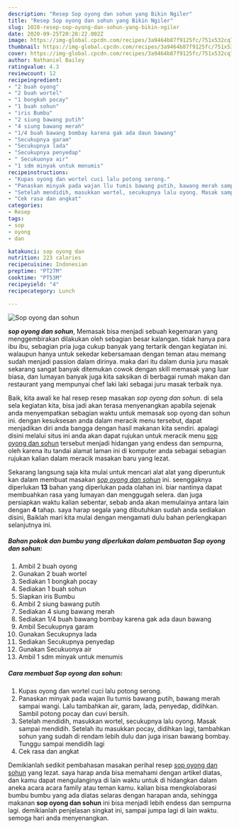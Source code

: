 ```yaml
---
description: "Resep Sop oyong dan sohun yang Bikin Ngiler"
title: "Resep Sop oyong dan sohun yang Bikin Ngiler"
slug: 1028-resep-sop-oyong-dan-sohun-yang-bikin-ngiler
date: 2020-09-25T20:28:22.002Z
image: https://img-global.cpcdn.com/recipes/3a9464b87f9125fc/751x532cq70/sop-oyong-dan-sohun-foto-resep-utama.jpg
thumbnail: https://img-global.cpcdn.com/recipes/3a9464b87f9125fc/751x532cq70/sop-oyong-dan-sohun-foto-resep-utama.jpg
cover: https://img-global.cpcdn.com/recipes/3a9464b87f9125fc/751x532cq70/sop-oyong-dan-sohun-foto-resep-utama.jpg
author: Nathaniel Bailey
ratingvalue: 4.3
reviewcount: 12
recipeingredient:
- "2 buah oyong"
- "2 buah wortel"
- "1 bongkah pocay"
- "1 buah sohun"
- "iris Bumbu"
- "2 siung bawang putih"
- "4 siung bawang merah"
- "1/4 buah bawang bombay karena gak ada daun bawang"
- "Secukupnya garam"
- "Secukupnya lada"
- "Secukupnya penyedap"
- " Secukuonya air"
- "1 sdm minyak untuk menumis"
recipeinstructions:
- "Kupas oyong dan wortel cuci lalu potong serong."
- "Panaskan minyak pada wajan llu tumis bawang putih, bawang merah sampai wangi. Lalu tambahkan air, garam, lada, penyedap, didihkan. Sambil potong pocay dan cuvi bersih."
- "Setelah mendidih, masukkan wortel, secukupnya lalu oyong. Masak sampai mendidih. Setelah itu masukkan pocay, didihkan lagi, tambahkan sohun yang sudah di rendam lebih dulu dan juga irisan bawang bombay. Tunggu sampai mendidih lagi"
- "Cek rasa dan angkat"
categories:
- Resep
tags:
- sop
- oyong
- dan

katakunci: sop oyong dan 
nutrition: 223 calories
recipecuisine: Indonesian
preptime: "PT27M"
cooktime: "PT53M"
recipeyield: "4"
recipecategory: Lunch

---
```



![Sop oyong dan sohun](https://img-global.cpcdn.com/recipes/3a9464b87f9125fc/751x532cq70/sop-oyong-dan-sohun-foto-resep-utama.jpg)

<b><i>sop oyong dan sohun</i></b>, Memasak bisa menjadi sebuah kegemaran yang menggembirakan dilakukan oleh sebagian besar kalangan. tidak hanya para ibu ibu, sebagian pria juga cukup banyak yang tertarik dengan kegiatan ini. walaupun hanya untuk sekedar kebersamaan dengan teman atau memang sudah menjadi passion dalam dirinya. maka dari itu dalam dunia juru masak sekarang sangat banyak ditemukan cowok dengan skill memasak yang luar biasa, dan lumayan banyak juga kita saksikan di berbagai rumah makan dan restaurant yang mempunyai chef laki laki sebagai juru masak terbaik nya.



Baik, kita awali ke hal resep resep masakan <i>sop oyong dan sohun</i>. di sela sela kegiatan kita, bisa jadi akan terasa menyenangkan apabila sejenak anda menyempatkan sebagian waktu untuk memasak sop oyong dan sohun ini. dengan kesuksesan anda dalam meracik menu tersebut, dapat menjadikan diri anda bangga dengan hasil makanan kita sendiri. apalagi disini melalui situs ini anda akan dapat rujukan untuk meracik menu <u>sop oyong dan sohun</u> tersebut menjadi hidangan yang endess dan sempurna, oleh karena itu tandai alamat laman ini di komputer anda sebagai sebagian rujukan kalian dalam meracik masakan baru yang lezat.


Sekarang langsung saja kita mulai untuk mencari alat alat yang diperuntuk kan dalam membuat masakan <u><i>sop oyong dan sohun</i></u> ini. seenggaknya diperlukan <b>13</b> bahan yang diperlukan pada olahan ini. biar nantinya dapat membuahkan rasa yang lumayan dan menggugah selera. dan juga persiapkan waktu kalian sebentar, sebab anda akan memulainya antara lain dengan <b>4</b> tahap. saya harap segala yang dibutuhkan sudah anda sediakan disini, Baiklah mari kita mulai dengan mengamati dulu bahan perlengkapan selanjutnya ini.

<!--inarticleads1-->

##### Bahan pokok dan bumbu yang diperlukan dalam pembuatan Sop oyong dan sohun:

1. Ambil 2 buah oyong
1. Gunakan 2 buah wortel
1. Sediakan 1 bongkah pocay
1. Sediakan 1 buah sohun
1. Siapkan iris Bumbu
1. Ambil 2 siung bawang putih
1. Sediakan 4 siung bawang merah
1. Sediakan 1/4 buah bawang bombay karena gak ada daun bawang
1. Ambil Secukupnya garam
1. Gunakan Secukupnya lada
1. Sediakan Secukupnya penyedap
1. Gunakan  Secukuonya air
1. Ambil 1 sdm minyak untuk menumis




<!--inarticleads2-->

##### Cara membuat Sop oyong dan sohun:

1. Kupas oyong dan wortel cuci lalu potong serong.
1. Panaskan minyak pada wajan llu tumis bawang putih, bawang merah sampai wangi. Lalu tambahkan air, garam, lada, penyedap, didihkan. Sambil potong pocay dan cuvi bersih.
1. Setelah mendidih, masukkan wortel, secukupnya lalu oyong. Masak sampai mendidih. Setelah itu masukkan pocay, didihkan lagi, tambahkan sohun yang sudah di rendam lebih dulu dan juga irisan bawang bombay. Tunggu sampai mendidih lagi
1. Cek rasa dan angkat




Demikianlah sedikit pembahasan masakan perihal resep <u>sop oyong dan sohun</u> yang lezat. saya harap anda bisa memahami dengan artikel diatas, dan kamu dapat mengulanginya di lain waktu untuk di hidangkan dalam aneka acara acara family atau teman kamu. kalian bisa mengkolaborasi bumbu bumbu yang ada diatas selaras dengan harapan anda, sehingga makanan <b>sop oyong dan sohun</b> ini bisa menjadi lebih endess dan sempurna lagi. demikianlah penjelasan singkat ini, sampai jumpa lagi di lain waktu. semoga hari anda menyenangkan.
